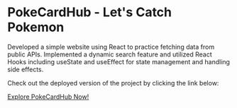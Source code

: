 # PokeCardHub - Let's Catch Pokemon

Developed a simple website using React to practice fetching data from public APIs. Implemented a dynamic search feature and utilized React Hooks including useState and useEffect for state management and handling side effects.  

Check out the deployed version of the project by clicking the link below:  

[Explore PokeCardHub Now!](https://pokecardhub.netlify.app/)

